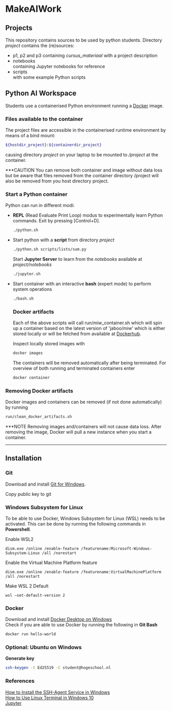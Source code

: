 # MakeAIWork

## Projects

This repository contains sources to be used by python students. Directory <i>project</i> contains the (re)sources:
<ul>
<li>p1, p2 and p3</i> containing
<i>cursus_materiaal</i> with a project description
<li>notebooks</li> containing Jupyter notebooks for reference
<li>scripts</li> with some example Python scripts 
</ul>

## Python AI Workspace

Students use a containerised Python environment running a [Docker](https://www.docker.com/) image. 

### Files available to the container
The project files are accessible in the containerised runtime environment by means of a bind mount:
```sh
${hostdir_project}:${containerdir_project}
 ```
causing directory <i>project</i> on your laptop to be mounted to <i>/project</i> at the container.
<br>

***CAUTION
You can remove both container and image without data loss but be aware that files removed from the container directory /project will also be removed from you host directory project.

### Start a Python container
Python can run in different modi:
<ul>

<li>
<b>REPL</b> (Read Evaluate Print Loop) modus to experimentally learn Python commands. Exit by pressing [Control+D].

```bash 
./python.sh
```
</li>

<li>
Start python with a <b>script</b> from directory <i>project</i>

```bash 
./python.sh scripts/lists/sum.py
```
</li>
Start <b>Jupyter Server</b> to learn from the <i>notebooks</i> available at <i>project/notebooks</i>

```bash 
./jupyter.sh
```
<li>
Start container with an interactive <b>bash</b> (expert mode) to perform system operations

```sh
./bash.sh
```

### Docker artifacts
Each of the above scripts will call run/miw_container.sh which will spin up a container based on the latest version of 'jaboo/miw' which is either stored locally or will be fetched from available at [Dockerhub](https://hub.docker.com/repository/docker/jaboo/miw). 

Inspect locally stored images with
```sh
docker images
```

The containers will be removed automatically after being terminated. For overview of both running and terminated containers enter  
```sh
docker container
```

</li>

</ul>

### Removing Docker artifacts
Docker images and containers can be removed (if not done automatically) by running
```sh
run/clean_docker_artifacts.sh
```

***NOTE
Removing images and/containers will not cause data loss. After removing the image, Docker will pull a new instance when you start a container. 

---
## Installation

### Git
Download and install [Git for Windows](https://github.com/git-for-windows/git/releases/download/v2.36.1.windows.1/Git-2.36.1-64-bit.exe).

Copy public key to git

### Windows Subsystem for Linux 
To be able to use Docker, Windows Subsystem for Linux (WSL) needs to be activated. This can be done by running the following commands in <b>Powershell</b>. 

Enable WSL2
```pwsh
dism.exe /online /enable-feature /featurename:Microsoft-Windows-Subsystem-Linux /all /norestart
```

 Enable the Virtual Machine Platform feature
```pwsh
dism.exe /online /enable-feature /featurename:VirtualMachinePlatform /all /norestart
```

Make WSL 2 Default
```pwsh
wsl –set-default-version 2
```

### Docker
Download and install [Docker Desktop on Windows](https://desktop.docker.com/win/main/amd64/Docker%20Desktop%20Installer.exe)<br>
Check if you are able to use Docker by running the following in <b>Git Bash</b>
```sh
docker run hello-world
```

### Optional: Ubuntu on Windows

**Generate key**
```sh
ssh-keygen -t Ed25519 -C student@hogeschool.nl
```

### References
[How to Install the SSH-Agent Service in Windows](https://interworks.com/blog/2021/09/15/setting-up-ssh-agent-in-windows-for-passwordless-git-authentication/)<br>
[How to Use Linux Terminal in Windows 10](https://allthings.how/how-to-use-linux-terminal-in-windows-10/)<br>
[Jupyter](https://jupyter.org/)
